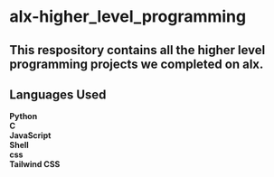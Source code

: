 # alx-higher_level_programming
## This respository contains all the higher level programming projects we completed on alx.
## Languages Used
<b>Python<b>
<br>
<b>C<b>
<br>
<b>JavaScript<b>
<br>
<b>Shell<b>
<br>
<b>css<b>
<br>
<b>Tailwind CSS<b>
